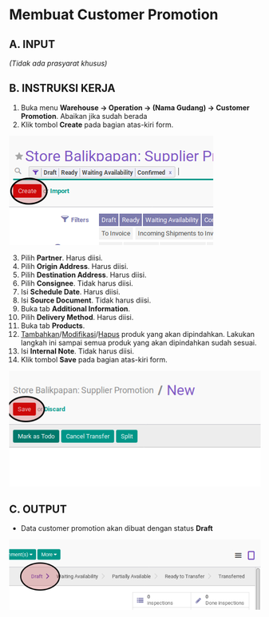 # Membuat Customer Promotion

## A. INPUT

*(Tidak ada prasyarat khusus)*

## B. INSTRUKSI KERJA

1. Buka menu **Warehouse -> Operation -> (Nama Gudang) -> Customer Promotion**. Abaikan jika sudah berada
2. Klik tombol **Create** pada bagian atas-kiri form.

![](../../img/customer-promotion/tombol-create.png)

3. Pilih **Partner**. Harus diisi.
4. Pilih **Origin Address**. Harus diisi.
5. Pilih **Destination Address**. Harus diisi.
6. Pilih **Consignee**. Tidak harus diisi.
7. Isi **Schedule Date**. Harus diisi.
8. Isi **Source Document**. Tidak harus diisi.
9. Buka tab **Additional Information**.
10. Pilih **Delivery Method**. Harus diisi.
11. Buka tab **Products**.
12. <a name="l12">[Tambahkan](./produk-tambah.md)/[Modifikasi](./produk-modifikasi.md)/[Hapus](./produk-hapus.md)</a> produk yang akan dipindahkan. Lakukan langkah ini sampai semua produk yang akan dipindahkan sudah sesuai.
13. Isi **Internal Note**. Tidak harus diisi.
14. Klik tombol **Save** pada bagian atas-kiri form.

![](../../img/customer-promotion/tombol-simpan.png)

## C. OUTPUT

* Data customer promotion akan dibuat dengan status **Draft**

![](../../img/customer-promotion/status-draft.png)
